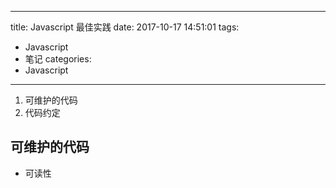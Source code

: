 
---
title: Javascript 最佳实践 
date: 2017-10-17 14:51:01
tags:
- Javascript  
- 笔记
categories: 
- Javascript 
---

1. 可维护的代码
2. 代码约定       

## 可维护的代码 ##
- 可读性   
